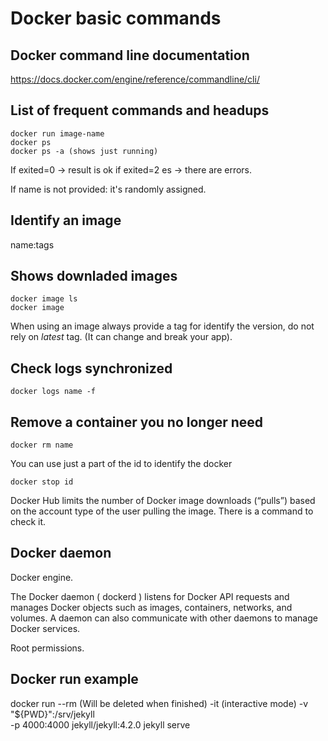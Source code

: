 # Docker basic commands

## Docker command line documentation
https://docs.docker.com/engine/reference/commandline/cli/


## List of frequent commands and headups

```
docker run image-name
docker ps
docker ps -a (shows just running)

```
If exited=0 -> result is ok
if exited=2 es -> there are errors.

If name is not provided: it's randomly assigned.


## Identify an image
name:tags

## Shows downladed images
```
docker image ls  
docker image
```

When using an image always provide a tag for identify the version, do not rely on _latest_ tag. (It can change and break your app).

## Check logs synchronized
```
docker logs name -f 
```

## Remove a container you no longer need
```
docker rm name
```

You can use just a part of the id to identify the docker 
```
docker stop id
```

Docker Hub limits the number of Docker image downloads (“pulls”) based on the account type of the user pulling the image. There is a command to check it.

## Docker daemon

Docker engine.

The Docker daemon ( dockerd ) listens for Docker API requests and manages Docker objects such as images, containers, networks, and volumes. A daemon can also communicate with other daemons to manage Docker services.

Root permissions. 


## Docker run example

 docker run 
 --rm (Will be deleted when finished)
 -it (interactive mode)
  -v "${PWD}":/srv/jekyll \
 -p 4000:4000 
 jekyll/jekyll:4.2.0 jekyll serve